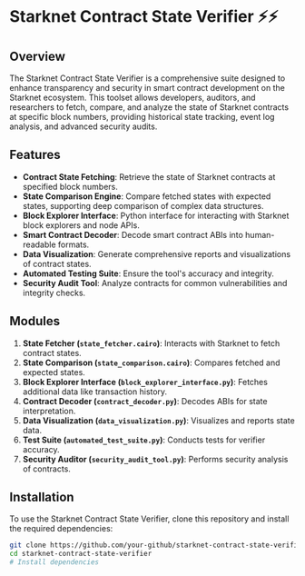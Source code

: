 # Starknet Contract State Verifier ⚡️⚡

## Overview

The Starknet Contract State Verifier is a comprehensive suite designed to enhance transparency and security in smart contract development on the Starknet ecosystem. This toolset allows developers, auditors, and researchers to fetch, compare, and analyze the state of Starknet contracts at specific block numbers, providing historical state tracking, event log analysis, and advanced security audits.

## Features

- **Contract State Fetching**: Retrieve the state of Starknet contracts at specified block numbers.
- **State Comparison Engine**: Compare fetched states with expected states, supporting deep comparison of complex data structures.
- **Block Explorer Interface**: Python interface for interacting with Starknet block explorers and node APIs.
- **Smart Contract Decoder**: Decode smart contract ABIs into human-readable formats.
- **Data Visualization**: Generate comprehensive reports and visualizations of contract states.
- **Automated Testing Suite**: Ensure the tool's accuracy and integrity.
- **Security Audit Tool**: Analyze contracts for common vulnerabilities and integrity checks.

## Modules

1. **State Fetcher (`state_fetcher.cairo`)**: Interacts with Starknet to fetch contract states.
2. **State Comparison (`state_comparison.cairo`)**: Compares fetched and expected states.
3. **Block Explorer Interface (`block_explorer_interface.py`)**: Fetches additional data like transaction history.
4. **Contract Decoder (`contract_decoder.py`)**: Decodes ABIs for state interpretation.
5. **Data Visualization (`data_visualization.py`)**: Visualizes and reports state data.
6. **Test Suite (`automated_test_suite.py`)**: Conducts tests for verifier accuracy.
7. **Security Auditor (`security_audit_tool.py`)**: Performs security analysis of contracts.

## Installation

To use the Starknet Contract State Verifier, clone this repository and install the required dependencies:

```bash
git clone https://github.com/your-github/starknet-contract-state-verifier.git
cd starknet-contract-state-verifier
# Install dependencies
